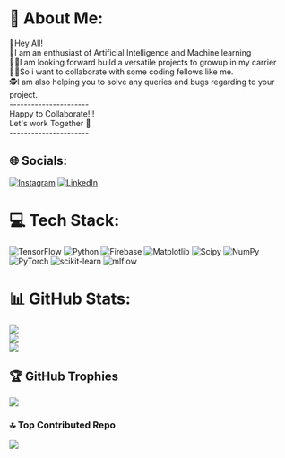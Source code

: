 # 💫 About Me:
👋Hey All!<br>🧠I am an enthusiast of Artificial Intelligence and Machine learning<br>👨‍💻I am looking forward build a versatile projects to growup in my carrier<br>🧑‍💻So i want to collaborate with some coding fellows like me.<br>🕵️I am also helping you to solve any queries and bugs regarding to your project.<br>----------------------<br>Happy to Collaborate!!!<br>Let's work Together 🤝<br>----------------------


## 🌐 Socials:
[![Instagram](https://img.shields.io/badge/Instagram-%23E4405F.svg?logo=Instagram&logoColor=white)](https://instagram.com/danishthestoryteller) [![LinkedIn](https://img.shields.io/badge/LinkedIn-%230077B5.svg?logo=linkedin&logoColor=white)](https://www.instagram.com/danishthestoryteller?igsh=MzljenV2OGJsOHU0) 

# 💻 Tech Stack:
![TensorFlow](https://img.shields.io/badge/TensorFlow-%23FF6F00.svg?style=for-the-badge&logo=TensorFlow&logoColor=white) ![Python](https://img.shields.io/badge/python-3670A0?style=for-the-badge&logo=python&logoColor=ffdd54) ![Firebase](https://img.shields.io/badge/firebase-a08021?style=for-the-badge&logo=firebase&logoColor=ffcd34) ![Matplotlib](https://img.shields.io/badge/Matplotlib-%23ffffff.svg?style=for-the-badge&logo=Matplotlib&logoColor=black) ![Scipy](https://img.shields.io/badge/SciPy-%230C55A5.svg?style=for-the-badge&logo=scipy&logoColor=%white) ![NumPy](https://img.shields.io/badge/numpy-%23013243.svg?style=for-the-badge&logo=numpy&logoColor=white) ![PyTorch](https://img.shields.io/badge/PyTorch-%23EE4C2C.svg?style=for-the-badge&logo=PyTorch&logoColor=white) ![scikit-learn](https://img.shields.io/badge/scikit--learn-%23F7931E.svg?style=for-the-badge&logo=scikit-learn&logoColor=white) ![mlflow](https://img.shields.io/badge/mlflow-%23d9ead3.svg?style=for-the-badge&logo=numpy&logoColor=blue)
# 📊 GitHub Stats:
![](https://github-readme-stats.vercel.app/api?username=Danish1923&theme=dark&hide_border=false&include_all_commits=false&count_private=false)<br/>
![](https://nirzak-streak-stats.vercel.app/?user=Danish1923&theme=dark&hide_border=false)<br/>
![](https://github-readme-stats.vercel.app/api/top-langs/?username=Danish1923&theme=dark&hide_border=false&include_all_commits=false&count_private=false&layout=compact)

## 🏆 GitHub Trophies
![](https://github-profile-trophy.vercel.app/?username=Danish1923&theme=radical&no-frame=false&no-bg=true&margin-w=4)

### 🔝 Top Contributed Repo
![](https://github-contributor-stats.vercel.app/api?username=Danish1923&limit=5&theme=dark&combine_all_yearly_contributions=true)

<!-- Proudly created with GPRM ( https://gprm.itsvg.in ) -->
